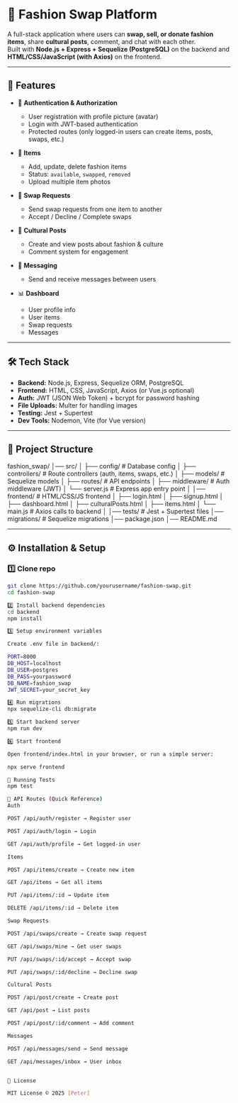 # 👗 Fashion Swap Platform

A full-stack application where users can **swap, sell, or donate fashion items**, share **cultural posts**, comment, and chat with each other.  
Built with **Node.js + Express + Sequelize (PostgreSQL)** on the backend and **HTML/CSS/JavaScript (with Axios)** on the frontend.

---

## 🚀 Features
- 🔐 **Authentication & Authorization**
  - User registration with profile picture (avatar)
  - Login with JWT-based authentication
  - Protected routes (only logged-in users can create items, posts, swaps, etc.)

- 👗 **Items**
  - Add, update, delete fashion items
  - Status: `available`, `swapped`, `removed`
  - Upload multiple item photos

- 🔄 **Swap Requests**
  - Send swap requests from one item to another
  - Accept / Decline / Complete swaps

- 📝 **Cultural Posts**
  - Create and view posts about fashion & culture
  - Comment system for engagement

- 💬 **Messaging**
  - Send and receive messages between users

- 📊 **Dashboard**
  - User profile info
  - User items
  - Swap requests
  - Messages

---

## 🛠️ Tech Stack
- **Backend:** Node.js, Express, Sequelize ORM, PostgreSQL
- **Frontend:** HTML, CSS, JavaScript, Axios (or Vue.js optional)
- **Auth:** JWT (JSON Web Token) + bcrypt for password hashing
- **File Uploads:** Multer for handling images
- **Testing:** Jest + Supertest
- **Dev Tools:** Nodemon, Vite (for Vue version)

---

## 📂 Project Structure
fashion_swap/
│── src/
│ ├── config/ # Database config
│ ├── controllers/ # Route controllers (auth, items, swaps, etc.)
│ ├── models/ # Sequelize models
│ ├── routes/ # API endpoints
│ ├── middleware/ # Auth middleware (JWT)
│ └── server.js # Express app entry point
│
│── frontend/ # HTML/CSS/JS frontend
│ ├── login.html
│ ├── signup.html
│ ├── dashboard.html
│ ├── culturalPosts.html
│ ├── items.html
│ └── main.js # Axios calls to backend
│
│── tests/ # Jest + Supertest files
│── migrations/ # Sequelize migrations
│── package.json
│── README.md


---

## ⚙️ Installation & Setup

### 1️⃣ Clone repo
```bash
git clone https://github.com/yourusername/fashion-swap.git
cd fashion-swap

2️⃣ Install backend dependencies
cd backend
npm install

3️⃣ Setup environment variables

Create .env file in backend/:

PORT=8000
DB_HOST=localhost
DB_USER=postgres
DB_PASS=yourpassword
DB_NAME=fashion_swap
JWT_SECRET=your_secret_key

4️⃣ Run migrations
npx sequelize-cli db:migrate

5️⃣ Start backend server
npm run dev

6️⃣ Start frontend

Open frontend/index.html in your browser, or run a simple server:

npx serve frontend

🧪 Running Tests
npm test

📌 API Routes (Quick Reference)
Auth

POST /api/auth/register → Register user

POST /api/auth/login → Login

GET /api/auth/profile → Get logged-in user

Items

POST /api/items/create → Create new item

GET /api/items → Get all items

PUT /api/items/:id → Update item

DELETE /api/items/:id → Delete item

Swap Requests

POST /api/swaps/create → Create swap request

GET /api/swaps/mine → Get user swaps

PUT /api/swaps/:id/accept → Accept swap

PUT /api/swaps/:id/decline → Decline swap

Cultural Posts

POST /api/post/create → Create post

GET /api/post → List posts

POST /api/post/:id/comment → Add comment

Messages

POST /api/messages/send → Send message

GET /api/messages/inbox → User inbox


📜 License

MIT License © 2025 [Peter]